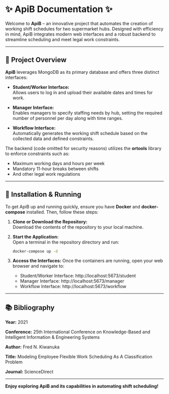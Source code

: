 # ✨ ApiB Documentation ✨

Welcome to **ApiB** – an innovative project that automates the creation of working shift schedules for two supermarket hubs. Designed with efficiency in mind, ApiB integrates modern web interfaces and a robust backend to streamline scheduling and meet legal work constraints.

---

## 🚀 Project Overview

**ApiB** leverages MongoDB as its primary database and offers three distinct interfaces:

- **Student/Worker Interface:**  
  Allows users to log in and upload their available dates and times for work.

- **Manager Interface:**  
  Enables managers to specify staffing needs by hub, setting the required number of personnel per day along with time ranges.

- **Workflow Interface:**  
  Automatically generates the working shift schedule based on the collected data and defined constraints.

The backend (code omitted for security reasons) utilizes the **ortools** library to enforce constraints such as:
- Maximum working days and hours per week
- Mandatory 11-hour breaks between shifts  
- And other legal work regulations

---

## 🔧 Installation & Running

To get ApiB up and running quickly, ensure you have **Docker** and **docker-compose** installed. Then, follow these steps:

1. **Clone or Download the Repository:**  
   Download the contents of the repository to your local machine.

2. **Start the Application:**  
   Open a terminal in the repository directory and run:
   ```bash
   docker-compose up -d

3. **Access the Interfaces:**
    Once the containers are running, open your web browser and navigate to:
    - Student/Worker Interface: http://localhost:5673/student
    - Manager Interface: http://localhost:5673/manager
    - Workflow Interface: http://localhost:5673/workflow

---

## 📚 Bibliography

**Year:** 2021

**Conference:** 25th International Conference on Knowledge-Based and Intelligent Information & Engineering Systems

**Author:** Fred N. Kiwanuka

**Title:** Modeling Employee Flexible Work Scheduling As A Classification Problem

**Journal:** ScienceDirect

---

**Enjoy exploring ApiB and its capabilities in automating shift scheduling!**